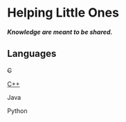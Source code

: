 # Helping Little Ones

***Knowledge are meant to be shared.***

## Languages

~~C~~

[C++](../master/cpp)

Java

Python
